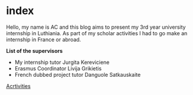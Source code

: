 # index

Hello, my name is AC and this blog aims to present my 3rd year university internship in Luthiania. As part of my scholar activities I had to go make an internship in France or abroad.


**List of the supervisors**

* My internship tutor Jurgita Kereviciene
* Erasmus Coordinator Livija Grikietis
* French dubbed project tutor Danguole Satkauskaite
  





[Acrtivities](https://github.com/acglaz/Internship-Luthiania/blob/main/2-Activities.md)
